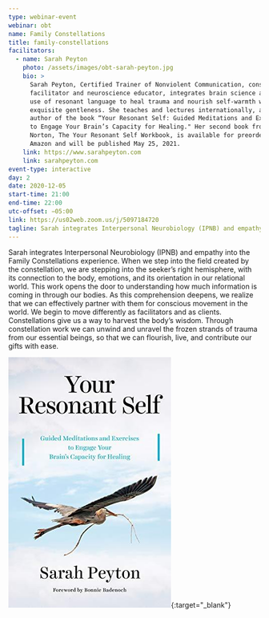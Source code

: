 ```yaml
---
type: webinar-event
webinar: obt
name: Family Constellations
title: family-constellations
facilitators:
  - name: Sarah Peyton
    photo: /assets/images/obt-sarah-peyton.jpg
    bio: >
      Sarah Peyton, Certified Trainer of Nonviolent Communication, constellation
      facilitator and neuroscience educator, integrates brain science and the
      use of resonant language to heal trauma and nourish self-warmth with
      exquisite gentleness. She teaches and lectures internationally, and is the
      author of the book “Your Resonant Self: Guided Meditations and Exercises
      to Engage Your Brain’s Capacity for Healing." Her second book from W.W.
      Norton, The Your Resonant Self Workbook, is available for preorder on
      Amazon and will be published May 25, 2021.
    link: https://www.sarahpeyton.com
    link: sarahpeyton.com
event-type: interactive
day: 2
date: 2020-12-05
start-time: 21:00
end-time: 22:00
utc-offset: −05:00
link: https://us02web.zoom.us/j/5097184720
tagline: Sarah integrates Interpersonal Neurobiology (IPNB) and empathy into the Family Constellations experience. When we step into the field created by the constellation, we are stepping into the seeker’s right hemisphere, with its connection to the body, emotions, and its orientation in our relational world.
---
```


Sarah integrates Interpersonal Neurobiology (IPNB) and empathy into the Family Constellations experience. When we step into the field created by the constellation, we are stepping into the seeker’s right hemisphere, with its connection to the body, emotions, and its orientation in our relational world. This work opens the door to understanding how much information is coming in through our bodies. As this comprehension deepens, we realize that we can effectively partner with them for conscious movement in the world. We begin to move differently as facilitators and as clients. Constellations give us a way to harvest the body’s wisdom. Through constellation work we can unwind and unravel the frozen strands of trauma from our essential beings, so that we can flourish, live, and contribute our gifts with ease.

[![Your Resonant Self by Sarah Peyton](/assets/images/obt-book-your-resonant-self.jpg)](https://www.firestorm.coop/onebigtable){:target="_blank"}
